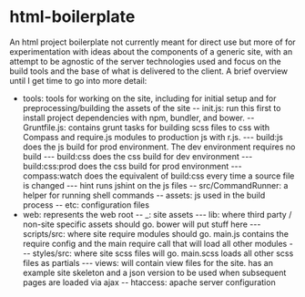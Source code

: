 html-boilerplate
================

An html project boilerplate not currently meant for direct use but more of for experimentation with ideas about the components of a generic site, with an attempt to be agnostic of the server technologies used and focus on the build tools and the base of what is delivered to the client.  A brief overview until I get time to go into more detail:

- tools: tools for working on the site, including for initial setup and for preprocessing/building the assets of the site
-- init.js: run this first to install project dependencies with npm, bundler, and bower.
-- Gruntfile.js: contains grunt tasks for building scss files to css with Compass and require.js modules to production js with r.js.
--- build:js does the js build for prod environment.  The dev environment requires no build
--- build:css does the css build for dev environment
--- build:css:prod does the css build for prod environment
--- compass:watch does the equivalent of build:css every time a source file is changed
--- hint runs jshint on the js files
-- src/CommandRunner: a helper for running shell commands
-- assets: js used in the build process
-- etc: configuration files
- web: represents the web root
-- _: site assets
--- lib: where third party / non-site specific assets should go.  bower will put stuff here
--- scripts/src: where site require modules should go.  main.js contains the require config and the main require call that will load all other modules
--- styles/src: where site scss files will go.  main.scss loads all other scss files as partials
--- views: will contain view files for the site.  has an example site skeleton and a json version to be used when subsequent pages are loaded via ajax
-- htaccess: apache server configuration
